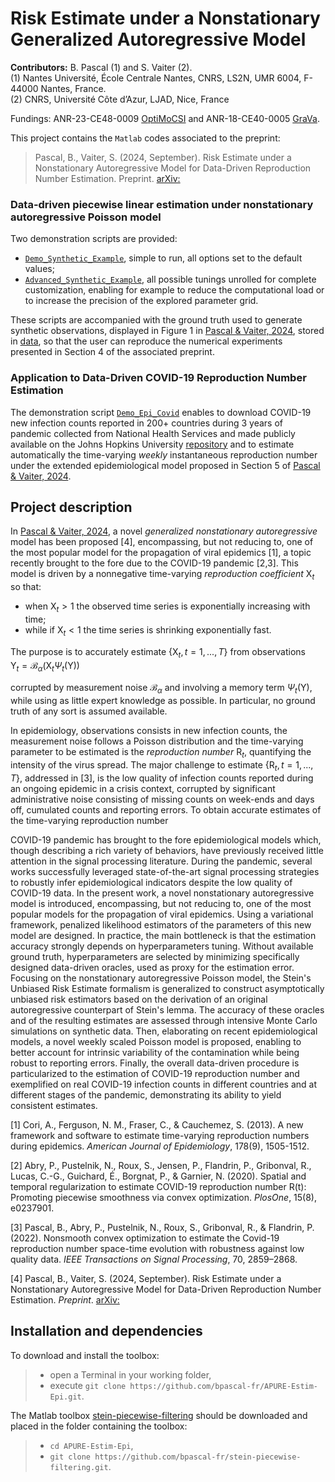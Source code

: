 # Risk Estimate under a Nonstationary Generalized Autoregressive Model 



**Contributors:** B. Pascal (1) and S. Vaiter (2).  
(1) Nantes Université, École Centrale Nantes, CNRS, LS2N, UMR 6004, F-44000 Nantes, France.  
(2) CNRS, Université Côte d’Azur, LJAD, Nice,  France

Fundings: ANR-23-CE48-0009 [OptiMoCSI](https://optimocsi.cnrs.fr/) and ANR-18-CE40-0005 [GraVa](https://samuelvaiter.com/grava/).



This project contains the `Matlab` codes associated to the preprint:

> Pascal, B., Vaiter, S. (2024, September). Risk Estimate under a Nonstationary Autoregressive Model for Data-Driven Reproduction Number  Estimation. Preprint. [arXiv:]()

### Data-driven piecewise linear estimation under nonstationary autoregressive Poisson model

Two demonstration scripts are provided:
- [`Demo_Synthetic_Example`](https://github.com/bpascal-fr/APURE_Estim-Epi/blob/master/demo_R_World.m), simple to run, all options set to the default values;
- [`Advanced_Synthetic_Example`](https://github.com/bpascal-fr/APURE_Estim-Epi/blob/master/demo_R_France.m), all possible tunings unrolled for complete customization, enabling for example to reduce the computational load or to increase the precision of the explored parameter grid.

These scripts are accompanied with the ground truth used to generate synthetic observations, displayed in Figure 1 in [Pascal & Vaiter, 2024](), stored in [data](), so that the user can reproduce the numerical experiments presented in Section 4 of the associated preprint.

### Application to Data-Driven COVID-19 Reproduction Number Estimation

The demonstration script [`Demo_Epi_Covid`](https://github.com/bpascal-fr/Covid-Estim-R/blob/master/demo_R_World.m) enables to download COVID-19 new infection counts reported in 200+ countries during 3 years of pandemic collected from National Health Services and made publicly available on the Johns Hopkins University [repository](https://coronavirus.jhu.edu/) and to estimate automatically the time-varying *weekly* instantaneous reproduction number under the extended epidemiological model proposed in Section 5 of [Pascal & Vaiter, 2024]().

## Project description

In [Pascal & Vaiter, 2024](), a novel *generalized nonstationary autoregressive* model has been proposed [4], encompassing, but not reducing to, one of the most popular model for the propagation of viral epidemics [1], a topic recently brought to the fore due to the COVID-19 pandemic [2,3].
This model is driven by a nonnegative time-varying *reproduction coefficient* $\mathsf{X}_t$ so that:
- when $\mathsf{X}_t>1$ the observed time series is exponentially increasing with time;
- while if $\mathsf{X}_t < 1$ the time series is shrinking exponentially fast.

The purpose is to accurately estimate $\{\mathsf{X}_t,  t = 1, ..., T\}$ from observations  
$\mathsf{Y}_t = \mathcal{B}_{\alpha}(\mathsf{X}_t \Psi_t(\mathsf{Y}))$  
> 
corrupted by measurement noise $\mathcal{B}_{\alpha}$ and involving a memory term $\Psi_t(\mathsf{Y})$, while using as little expert knowledge as possible. In particular, no ground truth of any sort is assumed available.

In epidemiology, observations consists in new infection counts, the measurement noise follows a Poisson distribution and the time-varying parameter to be estimated is the *reproduction number* $\mathsf{R}_t$, quantifying the intensity of the virus spread.
The major challenge to estimate $\{ \mathsf{R}_t, t=1,...,T\}$, addressed in [3], is the low quality of infection counts reported during an ongoing epidemic in a crisis context, corrupted by significant administrative noise consisting of missing counts on week-ends and days off, cumulated counts and reporting errors.
To obtain accurate estimates of the time-varying reproduction number


COVID-19 pandemic has brought to the fore epidemiological models which, though describing a rich variety of behaviors, have previously received little attention in the signal processing literature.
During the pandemic, several works successfully leveraged state-of-the-art signal processing strategies to robustly infer epidemiological indicators despite the low quality of COVID-19 data.
In the present work, a novel nonstationary autoregressive model is introduced, encompassing, but not reducing to, one of the most popular models for the propagation of viral epidemics.
Using a variational framework,  penalized likelihood estimators of the parameters of this new model are designed.
In practice, the main bottleneck is that the estimation accuracy strongly depends on hyperparameters tuning.
Without available ground truth,  hyperparameters are selected by minimizing specifically designed data-driven oracles,  used as proxy for the estimation error.
Focusing on the nonstationary autoregressive Poisson model, the Stein's Unbiased Risk Estimate formalism is generalized to construct asymptotically unbiased risk estimators based on the derivation of an original autoregressive counterpart of Stein's lemma.
The accuracy of these oracles and of the resulting estimates are assessed through intensive Monte Carlo simulations on synthetic data.
Then, elaborating on recent epidemiological models, a novel weekly scaled Poisson model is proposed, enabling to better account for intrinsic variability of the contamination while being robust to reporting errors.
Finally, the overall data-driven procedure is particularized to the estimation of COVID-19 reproduction number and exemplified on real COVID-19 infection counts in different countries and at different stages of the pandemic, demonstrating its ability to yield consistent estimates.


[1] Cori, A., Ferguson, N. M., Fraser, C., & Cauchemez, S. (2013). A new framework and software to estimate time-varying reproduction numbers during epidemics. *American Journal of Epidemiology*, 178(9), 1505-1512.

[2] Abry, P., Pustelnik, N., Roux, S., Jensen, P., Flandrin, P., Gribonval, R., Lucas, C.-G., Guichard, É., Borgnat, P., & Garnier, N. (2020). Spatial and temporal regularization to estimate COVID-19 reproduction number R(t): Promoting piecewise smoothness via convex optimization. *PlosOne*, 15(8), e0237901.

[3] Pascal, B., Abry, P., Pustelnik, N., Roux, S., Gribonval, R., & Flandrin, P. (2022). Nonsmooth convex optimization to estimate the Covid-19 reproduction number space-time evolution with robustness against low quality data. *IEEE Transactions on Signal Processing*, 70, 2859–2868.

[4] Pascal, B., Vaiter, S. (2024, September). Risk Estimate under a Nonstationary Autoregressive Model for Data-Driven Reproduction Number  Estimation. *Preprint*. [arXiv:]()

## Installation and dependencies

To download and install the toolbox:  

> - open a Terminal in your working folder,
> - execute `git clone https://github.com/bpascal-fr/APURE-Estim-Epi.git`.

The Matlab toolbox [stein-piecewise-filtering](https://github.com/bpascal-fr/stein-piecewise-filtering) should be downloaded and placed in the folder containing the toolbox:

> - `cd APURE-Estim-Epi`,
> - `git clone https://github.com/bpascal-fr/stein-piecewise-filtering.git`.
>